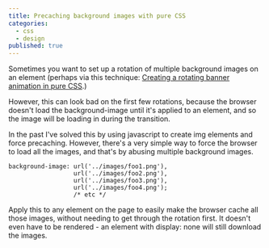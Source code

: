 ```yaml
---
title: Precaching background images with pure CSS
categories: 
  - css
  - design
published: true
---
```

Sometimes you want to set up a rotation of multiple background images on an element (perhaps via this technique: [Creating a rotating banner animation in pure CSS](/techniques/css/banner_rotation.html).)

However, this can look bad on the first few rotations, because the browser doesn't load the background-image until it's applied to an element, and so the image will be loading in during the transition.

In the past I've solved this by using javascript to create img elements and force precaching. However, there's a very simple way to force the browser to load all the images, and that's by abusing multiple background images.

```
background-image: url('../images/foo1.png'),
				  url('../images/foo2.png'),
                  url('../images/foo3.png'),
                  url('../images/foo4.png');
                  /* etc */
```

Apply this to any element on the page to easily make the browser cache all those images, without needing to get through the rotation first. It doesn't even have to be rendered - an element with display: none will still download the images.